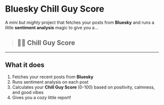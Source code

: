 # Bluesky Chill Guy Score

A *mini but mighty* project that fetches your posts from **Bluesky** and runs a little **sentiment analysis** magic to give you a...

> ## 🧘‍♂️ Chill Guy Score

---

## What it does

1. Fetches your recent posts from **Bluesky**  
2. Runs sentiment analysis on each post  
3. Calculates your **Chill Guy Score** (0-100) based on positivity, calmness, and good vibes  
4. Gives you a cozy little report!
